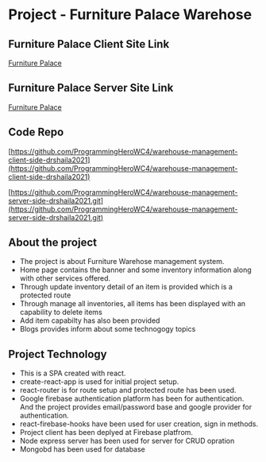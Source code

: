# Project - Furniture Palace Warehose

## Furniture Palace Client Site Link

[Furniture Palace](https://furniture-warehouse-949eb.web.app)

## Furniture Palace Server Site Link

[Furniture Palace](https://fast-chamber-69071.herokuapp.com)

## Code Repo

[https://github.com/ProgrammingHeroWC4/warehouse-management-client-side-drshaila2021](https://github.com/ProgrammingHeroWC4/warehouse-management-client-side-drshaila2021)

[https://github.com/ProgrammingHeroWC4/warehouse-management-server-side-drshaila2021.git](https://github.com/ProgrammingHeroWC4/warehouse-management-server-side-drshaila2021.git)

## About the project

- The project is about Furniture Warehose management system.
- Home page contains the banner and some inventory information along with other services offered.
- Through update inventory detail of an item is provided which is a protected route
- Through manage all inventories, all items has been displayed with an capability to delete items
- Add item capabilty has also been provided
- Blogs provides inform about some technogogy topics

## Project Technology

- This is a SPA created with react.
- create-react-app is used for initial project setup.
- react-router is for route setup and protected route has been used.
- Google firebase authentication platform has been for authentication. And the project provides email/password base and google provider for authentication.
- react-firebase-hooks have been used for user creation, sign in methods.
- Project client has been deplyed at Firebase platfrom.
- Node express server has been used for server for CRUD opration
- Mongobd has been used for database
